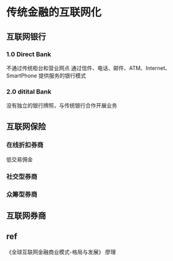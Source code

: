 # 传统金融的互联网化

## 互联网银行
### 1.0 Direct Bank
不通过传统柜台和营业网点
通过信件、电话、邮件、ATM、Internet、SmartPhone 提供服务的银行模式
### 2.0 ditital Bank
没有独立的银行牌照，与传统银行合作开展业务
## 互联网保险
### 在线折扣券商
低交易佣金
### 社交型券商
###  众筹型券商

## 互联网券商



## ref
《全球互联网金融商业模式-格局与发展》 廖理
